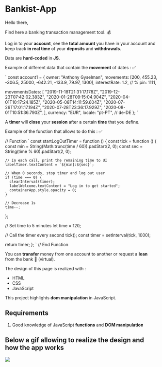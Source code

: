 # Bankist-App

Hello there,

Find here a banking transaction management tool. :moneybag:

Log in to your **account**, see the **total amount** you have in your account and keep track **in real time** of your **deposits** and
**withdrawals**. 

Data are **hard-coded** in **JS**.

Example of different data that contain the **movement** of dates : :white_check_mark:

`
const account1 = {
  owner: "Anthony Gyselman",
  movements: [200, 455.23, -306.5, 25000, -642.21, -133.9, 79.97, 1300],
  interestRate: 1.2, // %
  pin: 1111,

  movementsDates: [
    "2019-11-18T21:31:17.178Z",
    "2019-12-23T07:42:02.383Z",
    "2020-01-28T09:15:04.904Z",
    "2020-04-01T10:17:24.185Z",
    "2020-05-08T14:11:59.604Z",
    "2020-07-26T17:01:17.194Z",
    "2020-07-28T23:36:17.929Z",
    "2020-08-01T10:51:36.790Z",
  ],
  currency: "EUR",
  locale: "pt-PT", // de-DE
};
`

A **timer** will **close** your **session** after a certain **time** that you define.

Example of the function that allows to do this : :white_check_mark:

// Function
`
const startLogOutTimer = function () {
  const tick = function () {
    const min = String(Math.trunc(time / 60)).padStart(2, 0);
    const sec = String(time % 60).padStart(2, 0);

    // In each call, print the remaining time to UI
    labelTimer.textContent = `${min}:${sec}`;

    // When 0 seconds, stop timer and log out user
    if (time === 0) {
      clearInterval(timer);
      labelWelcome.textContent = "Log in to get started";
      containerApp.style.opacity = 0;
    }

    // Decrease 1s
    time--;
  };

  // Set time to 5 minutes
  let time = 120;

  // Call the timer every second
  tick();
  const timer = setInterval(tick, 1000);

  return timer;
};
`
// End Function

You can **transfer** money from one account to another or request a **loan** from the bank :bank: (virtual).

The design of this page is realized with :

* HTML
* CSS
* JavaScript

This project highlights **dom manipulation** in JavaScript.

## Requirements

1. Good knowledge of JavaScript **functions** and **DOM manipulation**

## Below a gif allowing to realize the design and how the app works

![](./asset/images/Bankist.gif)